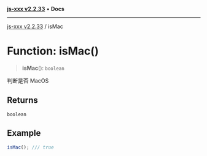 [**js-xxx v2.2.33**](../README.md) • **Docs**

***

[js-xxx v2.2.33](../README.md) / isMac

# Function: isMac()

> **isMac**(): `boolean`

判断是否 MacOS

## Returns

`boolean`

## Example

```ts
isMac(); /// true
```
